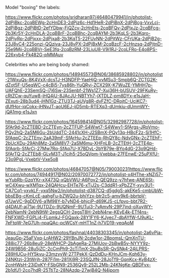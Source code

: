 Model "boxing" the labels: 

https://www.flickr.com/photos/sridharan97/46480479941/in/photolist-2dPjBkc-2cqBEWg-2cHnDE3-2dPjz6c-Hd1HeR-2dPjBnX-2dPjBcg-VxvLcj-2dPjBgz-2dPjBtD-2efYDbw-FiQZcy-2cHnEts-2cqBFQv-2dPjxJz-2cqBFcg-2b3Kr5Y-2cHnDLA-2cqBBrF-2cqBBhc-2cqBAYM-2b3KqLS-2b3Kqro-2dPjyRp-2dPjxxx-2dPjxa8-2b3KqT5-22FUvNN-2dPjtWz-CFrUKa-2dPjB2g-23J8vC4-225onzi-QQziva-23J8vPX-2dPjBxM-2cqBzcF-2cHnzsq-2dPjtnD-25e9Mji-2cqBBVr-SeE3fq-2cqBzRM-23LiuU8-V9i1RJ-2coLFRo-E4o8PS-226xyb4-Fk482G-pMMAuv

Celebrities who are being body shamed:

https://www.flickr.com/photos/148945573@N06/38685928802/in/photolist-21WxuQs-8K4VxX-dcsTJ-H3NDFP-YaeHjQ-vvMSu3-Smpb6Q-ZCTG2K-dZot5F-U5eqWC-c4cBj5-7ys86h-YuQRyj-ZCX29X-K7WuZE-YMHH7p-UAFQhE-23SemSQ-i7i6Sw-23Senbf-21Ws1Z7-Xuj36H-bUSUV-29FKuRy-cRtZCw-quYuw8-jHQ4jU-8JAcJU-NBTYh7-jXTDLZ-pm8DYx-e1sJaH-ZExuti-28b3ud4-jHN1Gz-ZTU3TJ-aUVg8R-dvFZfC-DRojtC-UciKC7-dUfHor-iqCokx-jHNvJT-aoU6EJ-ijD5mb-RTEXq3-dUmkiu-dUmmWY-jQA1mg-e1sJxn

https://www.flickr.com/photos/164598414@N05/32982987728/in/photolist-SfAr9d-2cZTEBD-2cZTEyn-2cZTFUP-S4Wwt7-S4Wwv1-SfArgs-JRoVmo-PQy2hQ-2aSM6Gu-2bUddTC-2441cXH-J2SBmX-PQy13q-HBcF2z-Si1HfC-SfAqpC-2cZTEnv-2aA39mF-SfArHu-2cZTEEp-RhQY8c-NdvGNx-2cZTEhF-2bUcXDu-29Ah8Mz-2aSM8V7-2aSM6mu-XHFnLB-2cZTEtH-2cZTE4p-SfAqrb-SfArCj-27Mw7Rq-SfAq7U-X7BDvL-2bYB79e-BYo4dG-23o9QHd-SfArTQ-2cZTEb8-GLvM3T-J1cih5-25oQVpm-Vxebba-27FEnwE-25uPXfU-23o9PgL-VxebtV-Vxe5o8

https://www.flickr.com/photos/46847057@N05/790030231https://www.flickr.com/photos/74944917@N02/20970072772/in/photolist-x4HThe-xNZj57-wYubRb-GzqYKr-xX473Q-xQbVWU-A6Pov2-QEQ9zz-y7hfwe-ANE6St-wC4Xwu-wXM1qx-24QAHcu-EHTe76-xTjJ2s-C3ddR1-xPbZZY-xyy3U1-CA7Cq1-yxykLF-yxq5Nw2/in/photolist-d387CQ-d5gdgS-akEKe5-cmbUbW-bbsEBg-cKmLcE-aahgFu-bZWQ2u-bhiYzx-btr2c5-amv9k6-bbrtpV-d7JwVC-9gDDV6-a1M98Y-b7yND4-bhjciP-d69KJS-cLfpvo-bbt7R2-d4DAUf-aj71aj-9UTDZo-9UQNmF-9UTui3-7vAmvN-29P7jnd-oXuyWY-2ebNamN-2ebN9tW-2egsQCH-2egsT8H-2ebN4rw-KEyE4k-ETf4ns-FNFXWD-FGPLi4-FLpmkJ-FGQaxk-28Y1FY6-KJyec7-dbAYfW-fJ9uKL-7eFtqW-7eG7Uh-npaQAc-pcWCsY-mHT1nZ-h7VD19-yeqAoM

https://www.flickr.com/photos/fashnal/44038303345/in/photolist-2a6vPja-JeauGp-25aFVxq-LrAHW2-29YBnJN-2cdw1or-28pomsL-QmXnTU-288ic77-26b8eu9-28eWHCP-2bAgeRa-27MjUov-2bBwB5v-NYYY9z-24W9B56-28u5jZC-2cCmPh9-2cTiTmX-2buBsSR-QvSNk4-24jLPRS-289HUCu-HY5kvu-23mzyvW-27TPekX-QzDdDu-KHnJCm-Kqh63y-24NKtzj-23tWrjh-287Fi1m-281Xi9R-23SQJfN-28JoTf9-GqnKcx-KyB4zX-2cnHWsH-23iDxKY-FSbGN9-2536Qy9-252L2Mb-24KNgKe-QBDFvx-2b1dfJ1-2co7hdR-25TtiTz-28NAzdp-27wjB4Q-N4ipom

